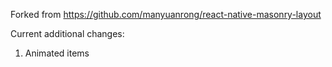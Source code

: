 Forked from https://github.com/manyuanrong/react-native-masonry-layout

Current additional changes:
1. Animated items
